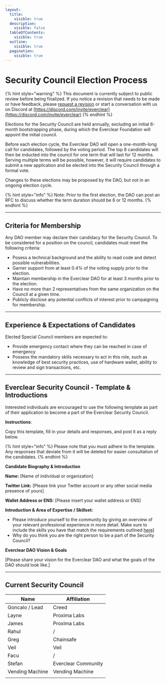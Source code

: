 ```yaml
---
layout:
  title:
    visible: true
  description:
    visible: false
  tableOfContents:
    visible: true
  outline:
    visible: true
  pagination:
    visible: true
---
```


# Security Council Election Process

{% hint style="warning" %}
This document is currently subject to public review before being finalized. If you notice a revision that needs to be made or have feedback, please [request a revision](https://github.com/connext/gitbook-docs/issues/new) or start a conversation with us on Discord at [https://discord.com/invite/everclear](https://discord.com/invite/everclear)
{% endhint %}

Elections for the Security Council are held annually, excluding an initial 6-month bootstrapping phase, during which the Everclear Foundation will appoint the initial council.

Before each election cycle, the Everclear DAO will open a one-month-long call for candidates, followed by the voting period. The top 8 candidates will then be inducted into the council for one term that will last for 12 months. Serving multiple terms will be possible, however, it will require candidates to submit a new application and be elected into the Security Council through a formal vote.

Changes to these elections may be proposed by the DAO, but not in an ongoing election cycle.

{% hint style="info" %}
Note: Prior to the first election, the DAO can post an RFC to discuss whether the term duration should be 6 or 12 months.
{% endhint %}

***

## Criteria for Membership

Any DAO member may declare their candidacy for the Security Council. To be considered for a position on the council, candidates must meet the following criteria:

* Posess a technical background and the ability to read code and detect possible vulnerabilities.
* Garner support from at least 0.4% of the voting supply prior to the election.
* Maintain membership in the Everclear DAO for at least 3 months prior to the election.
* Have no more than 2 representatives from the same organization on the Council at a given time.
* Publicly disclose any potential conflicts of interest prior to campaigning for membership.

***

## Experience & Expectations of Candidates

Elected Special Council members are expected to:

* Provide emergency contact where they can be reached in case of emergency
* Possess the mandatory skills necessary to act in this role, such as knowledge of best security practices, use of hardware wallet, ability to review and sign transactions, etc.

***

## Everclear Security Council - Template & Introductions

Interested individuals are encouraged to use the following template as part of their application to become a part of the Everclear Security Council.

**Instructions**:

Copy this template, fill in your details and responses, and post it as a reply below.

{% hint style="info" %}
Please note that you must adhere to the template. Any responses that deviate from it will be deleted for easier consultation of the candidates.
{% endhint %}

**Candidate Biography & Introduction**

**Name:** \[Name of individual or organization]

**Twitter Link:** \[Please link your Twitter account or any other social media presence of yours]

**Wallet Address or ENS:** \[Please insert your wallet address or ENS]

**Introduction & Area of Expertise / Skillset:**

* Please introduce yourself to the community by giving an overview of your relevant professional experience in more detail. Make sure to include the skills you have that match the requirements outlined [here](https://www.notion.so/Connext-DAO-Governance-Process-315c0c62c32a477ea554070682044dbe?pvs=21)]
* Why do you think you are the right person to be a part of the Security Council?

**Everclear DAO Vision & Goals**

\[Please share your vision for the Everclear DAO and what the goals of the DAO should look like.]

***

## Current Security Council

| Name            | Affiliation         |
| --------------- | ------------------- |
| Goncalo / Lead  | Creed               |
| Layne           | Proxima Labs        |
| James           | Proxima Labs        |
| Rahul           | /                   |
| Greg            | Chainsafe           |
| Veil            | Veil                |
| Facu            | /                   |
| Stefan          | Everclear Community |
| Vending Machine | Vending Machine     |
|                 |                     |
